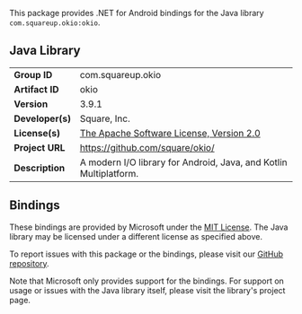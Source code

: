 This package provides .NET for Android bindings for the Java library `com.squareup.okio:okio`.

## Java Library

| | |
|-|-|
| **Group ID** | com.squareup.okio |
| **Artifact ID** | okio |
| **Version** | 3.9.1 |
| **Developer(s)** | Square, Inc. |
| **License(s)** | [The Apache Software License, Version 2.0](http://www.apache.org/licenses/LICENSE-2.0.txt) |
| **Project URL** | https://github.com/square/okio/ |
| **Description** | A modern I/O library for Android, Java, and Kotlin Multiplatform. |

## Bindings

These bindings are provided by Microsoft under the [MIT License](https://opensource.org/licenses/MIT). The Java
library may be licensed under a different license as specified above.

To report issues with this package or the bindings, please visit our [GitHub repository](https://aka.ms/android-libraries).

Note that Microsoft only provides support for the bindings. For support on
usage or issues with the Java library itself, please visit the library's project page.
